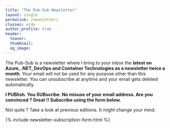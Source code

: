 ```yaml
---
title: "The Pub-Sub Newsletter"
layout: single
permalink: /newsletter/
classes: wide
author_profile: true
header:
  teaser:
  thumbnail:
  og_image:
---
```


The Pub-Sub is a newsletter where I bring to your inbox the **latest on Azure, .NET, DevOps and Container Technologies as a newsletter twice a month**. Your email will not be used for any purpose other than this newsletter. You can unsubscribe at anytime and your email gets deleted automatically.

**I PUBlish. You SUBscribe. No misuse of your email address. Are you convinced ? Great !! Subscribe using the form below.**

Not quite ? Take a look at previous editions. It might change your mind.

{% include newsletter-subscription-form.html %}